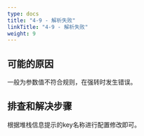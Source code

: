 ```yaml
---
type: docs
title: "4-9 - 解析失败"
linkTitle: "4-9 - 解析失败"
weight: 9
---
```


## 可能的原因

一般为参数值不符合规则，在强转时发生错误。

## 排查和解决步骤

根据堆栈信息提示的key名称进行配置修改即可。

<p style="margin-top: 9rem;"> </p>